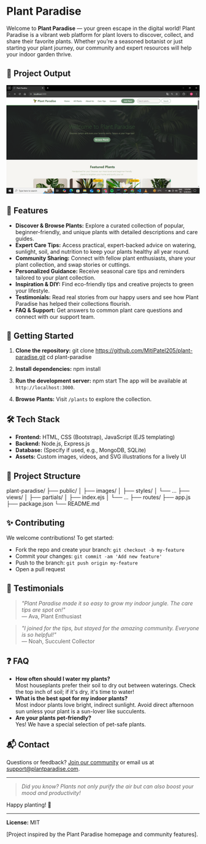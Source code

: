 # Plant Paradise

Welcome to **Plant Paradise** — your green escape in the digital world! Plant Paradise is a vibrant web platform for plant lovers to discover, collect, and share their favorite plants. Whether you’re a seasoned botanist or just starting your plant journey, our community and expert resources will help your indoor garden thrive.
## 🌱 Project Output

![Plant Paradise Output](public/images/Plant%20Paradise.png)

## 🌿 Features

- **Discover & Browse Plants:** Explore a curated collection of popular, beginner-friendly, and unique plants with detailed descriptions and care guides.
- **Expert Care Tips:** Access practical, expert-backed advice on watering, sunlight, soil, and nutrition to keep your plants healthy all year round.
- **Community Sharing:** Connect with fellow plant enthusiasts, share your plant collection, and swap stories or cuttings.
- **Personalized Guidance:** Receive seasonal care tips and reminders tailored to your plant collection.
- **Inspiration & DIY:** Find eco-friendly tips and creative projects to green your lifestyle.
- **Testimonials:** Read real stories from our happy users and see how Plant Paradise has helped their collections flourish.
- **FAQ & Support:** Get answers to common plant care questions and connect with our support team.

## 🚀 Getting Started

1. **Clone the repository:**
git clone https://github.com/MitiPatel205/plant-paradise.git
cd plant-paradise

2. **Install dependencies:**
npm install

3. **Run the development server:**
npm start
The app will be available at `http://localhost:3000`.

4. **Browse Plants:** Visit `/plants` to explore the collection.

## 🛠️ Tech Stack

- **Frontend:** HTML, CSS (Bootstrap), JavaScript (EJS templating)
- **Backend:** Node.js, Express.js
- **Database:** (Specify if used, e.g., MongoDB, SQLite)
- **Assets:** Custom images, videos, and SVG illustrations for a lively UI

## 🌱 Project Structure

plant-paradise/
├── public/
│ ├── images/
│ ├── styles/
│ └── ...
├── views/
│ ├── partials/
│ ├── index.ejs
│ └── ...
├── routes/
├── app.js
├── package.json
└── README.md

## ✨ Contributing

We welcome contributions! To get started:

- Fork the repo and create your branch: `git checkout -b my-feature`
- Commit your changes: `git commit -am 'Add new feature'`
- Push to the branch: `git push origin my-feature`
- Open a pull request

## 📸 Testimonials

> _"Plant Paradise made it so easy to grow my indoor jungle. The care tips are spot on!"_  
> — Ava, Plant Enthusiast

> _"I joined for the tips, but stayed for the amazing community. Everyone is so helpful!"_  
> — Noah, Succulent Collector

## ❓ FAQ

- **How often should I water my plants?**  
  Most houseplants prefer their soil to dry out between waterings. Check the top inch of soil; if it's dry, it's time to water!
- **What is the best spot for my indoor plants?**  
  Most indoor plants love bright, indirect sunlight. Avoid direct afternoon sun unless your plant is a sun-lover like succulents.
- **Are your plants pet-friendly?**  
  Yes! We have a special selection of pet-safe plants.

## 📬 Contact

Questions or feedback? [Join our community](https://your-plant-paradise-link.com/join) or email us at support@plantparadise.com.

---

> _Did you know? Plants not only purify the air but can also boost your mood and productivity!_

Happy planting! 🌿

---

**License:** MIT

[Project inspired by the Plant Paradise homepage and community features].
